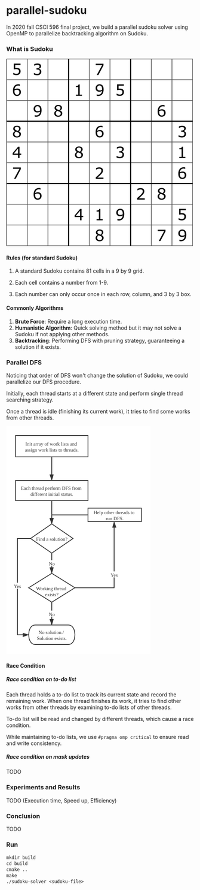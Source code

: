 # parallel-sudoku

In 2020 fall CSCI 596 final project, we build a parallel sudoku solver using OpenMP to parallelize backtracking algorithm on Sudoku.



### What is Sudoku
![standard-sudoku-example-from-wiki](pic/sudoku-example.png)
#### Rules (for standard Sudoku)

1. A standard Sudoku contains 81 cells in a 9 by 9 grid. 

2. Each cell contains a number from 1-9. 

3. Each number can only occur once in each row, column, and 3 by 3 box.

#### Commonly Algorithms

1. **Brute Force**: Require a long execution time.
2. **Humanistic Algorithm**: Quick solving method but it may not solve a Sudoku if not applying other methods.
3. **Backtracking**: Performing DFS with pruning strategy, guaranteeing a solution if it exists.



### Parallel DFS

Noticing that order of DFS won't change the solution of Sudoku, we could parallelize our DFS procedure.

Initially, each thread starts at a different state and perform single thread searching strategy.

Once a thread is idle (finishing its current work), it tries to find some works from other threads.

![parallel-dfs](pic/parallel-dfs.png)



#### Race Condition

##### Race condition on to-do list

Each thread holds a to-do list to track its current state and record the remaining work. When one thread finishes its work, it tries to find other works from other threads by examining to-do lists of other threads.

To-do list will be read and changed by different threads, which cause a race condition.

While maintaining to-do lists, we use `#pragma omp critical` to ensure read and write consistency.

##### Race condition on mask updates

TODO



### Experiments and Results

TODO (Execution time, Speed up, Efficiency)





### Conclusion

TODO



### Run

```shell
mkdir build
cd build
cmake ..
make
./sudoku-solver <sudoku-file>
```

